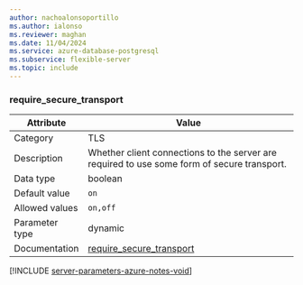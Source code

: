 ```yaml
---
author: nachoalonsoportillo
ms.author: ialonso
ms.reviewer: maghan
ms.date: 11/04/2024
ms.service: azure-database-postgresql
ms.subservice: flexible-server
ms.topic: include
---
```

### require_secure_transport

| Attribute      | Value                                                      |
|----------------|------------------------------------------------------------|
| Category       | TLS      |
| Description    | Whether client connections to the server are required to use some form of secure transport. |
| Data type      | boolean   |
| Default value  | `on`          |
| Allowed values | `on,off`       |
| Parameter type | dynamic        |
| Documentation  | [require_secure_transport](https://go.microsoft.com/fwlink/?linkid=2282200) |


[!INCLUDE [server-parameters-azure-notes-void](./server-parameters-azure-notes-void.md)]




